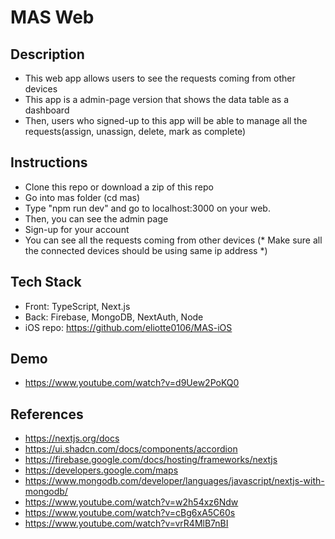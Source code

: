 # MAS Web

## Description
* This web app allows users to see the requests coming from other devices
* This app is a admin-page version that shows the data table as a dashboard
* Then, users who signed-up to this app will be able to manage all the requests(assign, unassign, delete, mark as complete) 

## Instructions
* Clone this repo or download a zip of this repo
* Go into mas folder (cd mas)
* Type "npm run dev" and go to localhost:3000 on your web.
* Then, you can see the admin page
* Sign-up for your account
* You can see all the requests coming from other devices (* Make sure all the connected devices should be using same ip address *)

## Tech Stack
* Front: TypeScript, Next.js
* Back: Firebase, MongoDB, NextAuth, Node
* iOS repo: https://github.com/eliotte0106/MAS-iOS

## Demo
* https://www.youtube.com/watch?v=d9Uew2PoKQ0

## References
* https://nextjs.org/docs
* https://ui.shadcn.com/docs/components/accordion
* https://firebase.google.com/docs/hosting/frameworks/nextjs
* https://developers.google.com/maps
* https://www.mongodb.com/developer/languages/javascript/nextjs-with-mongodb/
* https://www.youtube.com/watch?v=w2h54xz6Ndw
* https://www.youtube.com/watch?v=cBg6xA5C60s
* https://www.youtube.com/watch?v=vrR4MlB7nBI
